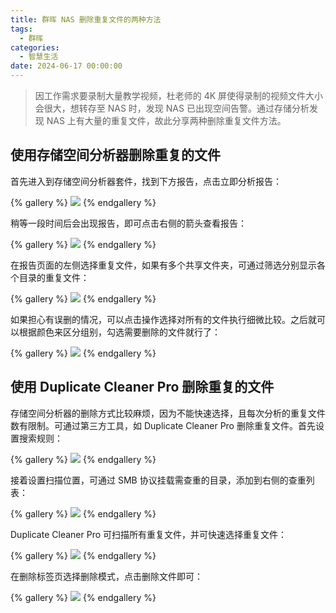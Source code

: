 ```yaml
---
title: 群晖 NAS 删除重复文件的两种方法
tags:
  - 群晖
categories:
  - 智慧生活
date: 2024-06-17 00:00:00
---
```


> 因工作需求要录制大量教学视频，杜老师的 4K 屏使得录制的视频文件大小会很大，想转存至 NAS 时，发现 NAS 已出现空间告警。通过存储分析发现 NAS 上有大量的重复文件，故此分享两种删除重复文件方法。

<!-- more -->

## 使用存储空间分析器删除重复的文件

首先进入到存储空间分析器套件，找到下方报告，点击立即分析报告：

{% gallery %}
![](https://cdn.dusays.com/2024/06/718-1.jpg)
{% endgallery %}

稍等一段时间后会出现报告，即可点击右侧的箭头查看报告：

{% gallery %}
![](https://cdn.dusays.com/2024/06/718-2.jpg)
{% endgallery %}

在报告页面的左侧选择重复文件，如果有多个共享文件夹，可通过筛选分别显示各个目录的重复文件：

{% gallery %}
![](https://cdn.dusays.com/2024/06/718-3.jpg)
{% endgallery %}

如果担心有误删的情况，可以点击操作选择对所有的文件执行细微比较。之后就可以根据颜色来区分组别，勾选需要删除的文件就行了：

{% gallery %}
![](https://cdn.dusays.com/2024/06/718-4.jpg)
{% endgallery %}

## 使用 Duplicate Cleaner Pro 删除重复的文件

存储空间分析器的删除方式比较麻烦，因为不能快速选择，且每次分析的重复文件数有限制。可通过第三方工具，如 Duplicate Cleaner Pro 删除重复文件。首先设置搜索规则：

{% gallery %}
![](https://cdn.dusays.com/2024/06/718-5.jpg)
{% endgallery %}

接着设置扫描位置，可通过 SMB 协议挂载需查重的目录，添加到右侧的查重列表：

{% gallery %}
![](https://cdn.dusays.com/2024/06/718-6.jpg)
{% endgallery %}

Duplicate Cleaner Pro 可扫描所有重复文件，并可快速选择重复文件：

{% gallery %}
![](https://cdn.dusays.com/2024/06/718-7.jpg)
{% endgallery %}

在删除标签页选择删除模式，点击删除文件即可：

{% gallery %}
![](https://cdn.dusays.com/2024/06/718-8.jpg)
{% endgallery %}